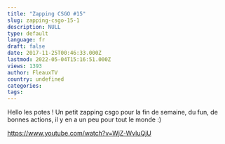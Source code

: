```yaml
---
title: "Zapping CSGO #15"
slug: zapping-csgo-15-1
description: NULL
type: default
language: fr
draft: false
date: 2017-11-25T00:46:33.000Z
lastmod: 2022-05-04T15:16:51.000Z
views: 1393
author: FleauxTV
country: undefined
categories:
tags:
---
```

Hello les potes ! Un petit zapping csgo pour la fin de semaine, du fun, de bonnes actions, il y en a un peu pour tout le monde :) 

<https://www.youtube.com/watch?v=WjZ-WvluQjU>

  

